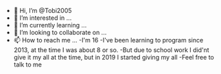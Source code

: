 - 👋 Hi, I’m @Tobi2005
- 👀 I’m interested in ...
- 🌱 I’m currently learning ...
- 💞️ I’m looking to collaborate on ...
- 📫 How to reach me ...
-I'm 16
-I've been learning to program since 2013, at the time I was about 8 or so.
-But due to school work I did'nt give it my all at the time, but in 2019 I started giving my all
-Feel free to talk to me


<!---
Tobi2005/Tobi2005 is a ✨ special ✨ repository because its `README.md` (this file) appears on your GitHub profile.
You can click the Preview link to take a look at your changes.
--->
